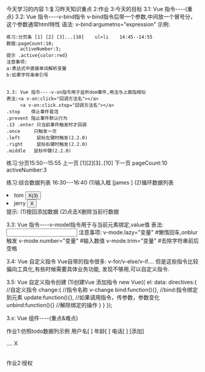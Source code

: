 今天学习的内容
1:复习昨天知识重点
2:作业
3:今天的目标
   3.1: Vue 指令----(重点)
   3.2: Vue 指令----v-bind指令
   v-bind指令后带一个参数,中间放一个冒号分，这个参数通常html特性
   语法:
    v-bind:argumetns="expression"
   示例:
    <img v-bind:src="imgUrl" />
    <p  v-bind:style="{backgroundColor:myBg}" />

    练习:分页条 [1] [2] [3]...[10]    ul>li    14:45--14:55
    数据:pageCount:10;
         activeNumber:3;
    提示 .active{color:red}
    注意事项:
    a:表达式中直接单词解析变量
    b:如果字符串单引号


    3.3: Vue 指令----v-on指令用于监听dom事件,用法与上面指相似
    表法:<a v-on:click="回调方法名"></a>
         <a v-on:click.stop="回调方法名"></a>
    .stop    停止事件冒泡
    .prevent 阻止事件默认行为
    .13 .enter 只当前事件触发时才回调
    .once     只触发一次
    .left      鼠标左键时触发(2.2.0)
    .right     鼠标右键时触发(2.2.0)
    .middle   鼠标中键(2.2.0)

   练习:分页15:50--15:55
   上一页  [1][2][3]..[10]   下一页
   pageCount:10
   activeNumber:3

   练习:综合数据列表 16:30---16:40
   (1)输入框 [james ]
   (2)循环数据列表
    <li>tom <button>X(3)</button></li>
    <li>jerry <button>X</button></li>
  提示:
   (1)按回添加数据
   (2)点击X删除当前行数据

  3.3: Vue 指令----v-model指令用于与当前元素绑定,value值
  表法:<input type="text" v-mode="变量" />
  注意事项:
  v-mode.lazy="变量"     #懒惰回车,onblur触发
  v-mode.number="变量"  #输入数值
  v-mode.trim="变量"     #去除字符串前后空格

  3.4: Vue 自定义指令
  Vue自带的指令很多: v-for/v-else/v-if....
  但是这些指令比较偏向工具化,有些时候需要具体业务功能,
  发现不够用,可以自定义指令.


  3.5: Vue 自定义指令创建
  (1)创建Vue 添加指令
  new Vue({
    el:
    data:
    directives:{               //自定义指令
        change:{            //指令名称   v-change
         bind:function(){},    //bind:指令绑定到元素
         update:function(){},  //如果调用指令，传参数，参数变化
         unbind:function(){}  //解除绑定的操作
        }
    }
  });



  3.x: Vue 组件----(重点&难点)

   作业1:仿照todo数据列示例
   用户名[ ]
   年龄[   ]
   电话[   ]
   [添加]
   <table>
      ....           X
   </table>
   作业2:授权



